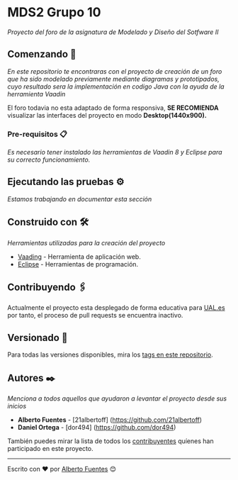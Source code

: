 # MDS2 Grupo 10

_Proyecto del foro de la asignatura de Modelado y Diseño del Sotfware II_

## Comenzando 🚀

_En este repositorio te encontraras con el proyecto de creación de un foro que ha sido modelado previamente mediante diagramas y prototipados, cuyo resultado sera la implementación en codigo Java con la ayuda de la herramienta Vaadin_

El foro todavia no esta adaptado de forma responsiva, **SE RECOMIENDA** visualizar las interfaces del proyecto en modo **Desktop(1440x900).**


### Pre-requisitos 📋

_Es necesario tener instalado las herramientas de Vaadin 8 y Eclipse para su correcto funcionamiento._

## Ejecutando las pruebas ⚙️

_Estamos trabajando en documentar esta sección_

## Construido con 🛠️

_Herramientas utilizadas para la creación del proyecto_

* [Vaading](https://vaadin.com/start/v14) - Herramienta de aplicación web.
* [Eclipse](https://www.eclipse.org/downloads/packages/release/mars/r/eclipse-ide-java-developers) - Herramientas de programación.

## Contribuyendo 🖇️

Actualmente el proyecto esta desplegado de forma educativa para [UAL.es](https://www.ual.es/) por tanto, el proceso de pull requests se encuentra inactivo.


## Versionado 📌

Para todas las versiones disponibles, mira los [tags en este repositorio](https://github.com/21albertoff/MDS2/tags).

## Autores ✒️

_Menciona a todos aquellos que ayudaron a levantar el proyecto desde sus inicios_

* **Alberto Fuentes** - [21albertoff] (https://github.com/21albertoff)
* **Daniel Ortega** - [dor494] (https://github.com/dor494)

También puedes mirar la lista de todos los [contribuyentes](https://github.com/21albertoff/MDS2/contributors) quíenes han participado en este proyecto. 

---
Escrito con ❤️ por [Alberto Fuentes](https://github.com/21albertoff) 😊
